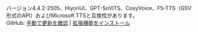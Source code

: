 バージョン4.4.2-2505、HiyoriUI、GPT-SoVITS、CosyVoice、F5-TTS（GSV形式のAPI）およびMicrosoft TTSと互換性があります。<br>
GitHub: [手動で更新を確認](https://github.com/YYuX-1145/Srt-AI-Voice-Assistant/releases) | [拡張機能をインストール](https://github.com/YYuX-1145/Srt-AI-Voice-Assistant/tree/main/tools) 